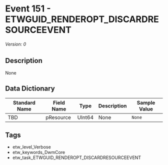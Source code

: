 # Event 151 - ETWGUID_RENDEROPT_DISCARDRESOURCEEVENT
###### Version: 0

## Description
None

## Data Dictionary
|Standard Name|Field Name|Type|Description|Sample Value|
|---|---|---|---|---|
|TBD|pResource|UInt64|None|`None`|

## Tags
* etw_level_Verbose
* etw_keywords_DwmCore
* etw_task_ETWGUID_RENDEROPT_DISCARDRESOURCEEVENT